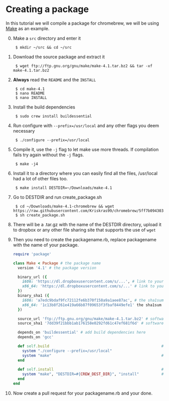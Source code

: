# Creating a package
In this tutorial we will compile a package for chromebrew, we will be using [Make](https://www.gnu.org/software/make/) as an example.

0. Make a `src` directory and enter it

        $ mkdir ~/src && cd ~/src

1. Download the source package and extract it

        $ wget ftp://ftp.gnu.org/gnu/make/make-4.1.tar.bz2 && tar -xf make-4.1.tar.bz2

2. **Always** read the `README` and the `INSTALL`

        $ cd make-4.1
        $ nano README
        $ nano INSTALL

3. Install the build dependencies

        $ sudo crew install buildessential

4. Run configure with `--prefix=/usr/local` and any other flags you deem necessary

        $ ./configure --prefix=/usr/local 

5. Compile it, use the `-j` flag to let make use more threads. If compilation fails try again without the `-j` flags.

        $ make -j4

6. Install it to a directory where you can easily find all the files, /usr/local had a lot of other files too.

        $ make install DESTDIR=~/Downloads/make-4.1

7. Go to DESTDIR and run create_package.sh

        $ cd ~/Downloads/make-4.1-chromebrew && wget https://raw.githubusercontent.com/Kriskras99/chromebrew/5ff7b09430390937bc49ffb32a2c1a5b6563113f/create_package.sh
        $ sh create_package.sh

8. There will be a .tar.gz with the name of the DESTDIR directory, upload it to dropbox or any other file sharing site that supports the use of `wget`
9. Then you need to create the packagename.rb, replace packagename with the name of your package.
    ```ruby
    require 'package'

    class Make < Package # the package name
      version '4.1' # the package version

      binary_url ({
        i686: 'https://dl.dropboxusercontent.com/s/...', # link to your uploaded package for 32-bit
        x86_64: 'https://dl.dropboxusercontent.com/s/...' # link to your uploaded package for 64-bit
      })
      binary_sha1 ({
        i686: 'a7edc9bdaf9fc72112fe6b370f158a9a1aee87ac', # the sha1sum for your 32-bit package, created by create_package.sh
        x86_64: '1c13b8f261e419a66b87f09653f3fbaf8449efe1' the sha1sum for your 64-bit package, created by create_package.sh
      })

      source_url 'ftp://ftp.gnu.org/gnu/make/make-4.1.tar.bz2' # software source tarball url  
      source_sha1 '7dd39f21bbb1ab176158e0292fd61c47ef681f6d' # software source sha1sum

      depends_on 'buildessential' # add build dependencies here
      depends_on 'gcc'  

      def self.build                                                  # self.build contains commands needed to build the software from source
        system "./configure --prefix=/usr/local"
        system "make"                                                 # ordered chronologically, do not include the -j flag
      end
  
      def self.install                                                # self.install contains commands needed to install the software on the target system
        system "make", "DESTDIR=#{CREW_DEST_DIR}", "install"          # remember to include DESTDIR set to CREW_DEST_DIR - needed to keep track of changes made to system
      end         
    end

10. Now create a pull request for your packagename.rb and your done.